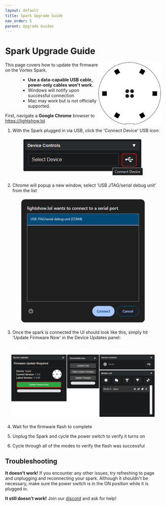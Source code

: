 ```yaml
---
layout: default
title: Spark Upgrade Guide
nav_order: 5
parent: Upgrade Guides
---
```


# Spark Upgrade Guide

<img src="assets/images/spark-logo-square-512.png" style="max-width: 250px; width: 40%; float: right">

This page covers how to update the firmware on the Vortex Spark.

<div style="margin-left: 50px; margin-right: 50px" markdown="1">

- **Use a data-capable USB cable, power-only cables won't work.**
- Windows will notify upon successful connection
- Mac may work but is not officially supported.

</div>

First, navigate a **Google Chrome** browser to https://lightshow.lol

 1. With the Spark plugged in via USB, click the 'Connect Device' USB icon:

<div style="text-align: center; margin: 20px">
  <img style="max-width:400px;" src="assets/images/connect-device.png">
</div>

 2. Chrome will popup a new window, select 'USB JTAG/serial debug unit' from the list

<div style="text-align: center; margin: 20px">
  <img style="max-width:400px;" src="assets/images/connect-chromadeck-serialport.png">
</div>

 3. Once the spark is connected the UI should look like this, simply hit 'Update Firmware Now' in the Device Updates panel:

<div style="text-align: center; margin: 20px">
  <p style="color: white;"><b>NOTE</b>: Ignore the 'Update Firmware' in the Chromalink Duo panel!
  <img style="margin-top:10px;" src="assets/images/spark-firmware-update.png">
</div>

 4. Wait for the firmware flash to complete
 
 5. Unplug the Spark and cycle the power switch to verify it turns on
 
 6. Cycle through all of the modes to verify the flash was successful

## Troubleshooting

**It doesn't work!**
If you encounter any other issues, try refreshing to page and unplugging and reconnecting your spark. Although it shouldn't be necessary, make sure the power switch is in the ON position while it is plugged in.

**It still doesn't work!**
Join our [discord](https://discord.gg/4R9at8S8Sn) and ask for help!

